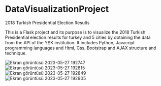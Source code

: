 # DataVisualizationProject
2018 Turkish Presidential Election Results 


This is a Flask project and its purpose is to visualize the 2018 Turkish Presidential election results for turkey and 5 cities by obtaining the data from the API of the YSK institution. It includes Python, Javacript programming languages and Html, Css, Bootstrap and AJAX structure and technique.

![Ekran görüntüsü 2023-05-27 192747](https://github.com/burakgoksu/DataVisualizationProject/assets/63615214/b83c162d-9dcb-48b5-9e17-dd12dcff7163)
![Ekran görüntüsü 2023-05-27 192815](https://github.com/burakgoksu/DataVisualizationProject/assets/63615214/5ae20883-fb96-4b84-ad9a-afa68045935b)
![Ekran görüntüsü 2023-05-27 192849](https://github.com/burakgoksu/DataVisualizationProject/assets/63615214/3c562dbf-035d-4af7-a34a-9102e1878cdf)
![Ekran görüntüsü 2023-05-27 192905](https://github.com/burakgoksu/DataVisualizationProject/assets/63615214/f8fbca86-6408-48e9-93b6-c60077ec0b21)
